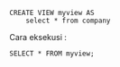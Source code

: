 ```
CREATE VIEW myview AS 
	select * from company
```

Cara eksekusi :
```
SELECT * FROM myview;
```
